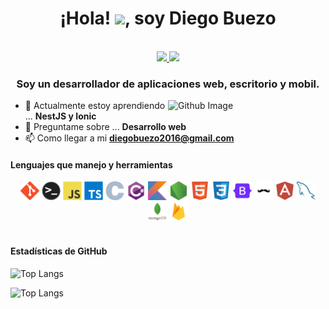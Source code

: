 <h1 align="center">¡Hola! <img src="https://raw.githubusercontent.com/iampavangandhi/iampavangandhi/master/gifs/Hi.gif" width="30px">, soy Diego Buezo</h1>
 <p align="center"><br/>
   <a href="https://www.linkedin.com/in/drbc17/">
    <img src="https://img.shields.io/badge/linkedin-DRBC17-blue">
  </a>
  
  <a href="https://twitter.com/DRBC17_/">
    <img src="https://img.shields.io/badge/twitter-DRBC17_-9cf">
  </a>
</p>

<h3 align="center">Soy un desarrollador de aplicaciones web, escritorio y mobil.</h3>

<img width="50%" align="right" alt="Github Image" src="https://raw.githubusercontent.com/onimur/.github/master/.resources/git-header.svg" />

- 🌱 Actualmente estoy aprendiendo ... **NestJS y Ionic**
- 💬 Preguntame sobre ... **Desarrollo web**
- 📫 Como llegar a mi **diegobuezo2016@gmail.com**

<h4>Lenguajes que manejo y herramientas</h4>

<!-- Iconos proporcionados por https://devicon.dev/ -->

<div align="center">
<img width="30px" height="30px" alt="Git" src="https://raw.githubusercontent.com/devicons/devicon/ac557d6ff33ff370a5db99f97aeab35ea5c67fbd/icons/git/git-plain.svg" />
<img width="30px" height="30px" alt="Terminal" src="https://raw.githubusercontent.com/github/explore/80688e429a7d4ef2fca1e82350fe8e3517d3494d/topics/terminal/terminal.png" />
<img width="30px" height="30px" alt="Javascript" src="https://raw.githubusercontent.com/devicons/devicon/ac557d6ff33ff370a5db99f97aeab35ea5c67fbd/icons/javascript/javascript-original.svg" />
<img width="30px" height="30px" alt="Typescript" src="https://raw.githubusercontent.com/devicons/devicon/ac557d6ff33ff370a5db99f97aeab35ea5c67fbd/icons/typescript/typescript-original.svg" />
<img width="30px" height="30px" alt="C" src="https://raw.githubusercontent.com/devicons/devicon/ac557d6ff33ff370a5db99f97aeab35ea5c67fbd/icons/c/c-original.svg" />
<img width="30px" height="30px" alt="Csharp" src="https://raw.githubusercontent.com/devicons/devicon/ac557d6ff33ff370a5db99f97aeab35ea5c67fbd/icons/csharp/csharp-original.svg" />
<img width="30px" height="30px" alt="Kotlin" src="https://raw.githubusercontent.com/devicons/devicon/ac557d6ff33ff370a5db99f97aeab35ea5c67fbd/icons/kotlin/kotlin-original.svg" />
<img width="30px" height="30px" alt="NodeJS" src="https://raw.githubusercontent.com/devicons/devicon/ac557d6ff33ff370a5db99f97aeab35ea5c67fbd/icons/nodejs/nodejs-original.svg" />
<img width="30px" height="30px" alt="HTML5" src="https://raw.githubusercontent.com/devicons/devicon/ac557d6ff33ff370a5db99f97aeab35ea5c67fbd/icons/html5/html5-original.svg" />
<img width="30px" height="30px" alt="CSS3" src="https://raw.githubusercontent.com/devicons/devicon/ac557d6ff33ff370a5db99f97aeab35ea5c67fbd/icons/css3/css3-original.svg" />
<img width="30px" height="30px" alt="Bootstrap" src="https://raw.githubusercontent.com/devicons/devicon/ac557d6ff33ff370a5db99f97aeab35ea5c67fbd/icons/bootstrap/bootstrap-plain.svg" />
<img width="30px" height="30px" alt="Handlebars" src="https://raw.githubusercontent.com/devicons/devicon/ac557d6ff33ff370a5db99f97aeab35ea5c67fbd/icons/handlebars/handlebars-original.svg" />
<img width="30px" height="30px" alt="Angular" src="https://raw.githubusercontent.com/devicons/devicon/ac557d6ff33ff370a5db99f97aeab35ea5c67fbd/icons/angularjs/angularjs-plain.svg" />
<img width="30px" height="30px" alt="MySQL" src="https://raw.githubusercontent.com/devicons/devicon/ac557d6ff33ff370a5db99f97aeab35ea5c67fbd/icons/mysql/mysql-original.svg" />
<img width="30px" height="30px" alt="MongoDB" src="https://raw.githubusercontent.com/devicons/devicon/ac557d6ff33ff370a5db99f97aeab35ea5c67fbd/icons/mongodb/mongodb-original-wordmark.svg" />
<img width="30px" height="30px" alt="Firebase" src="https://raw.githubusercontent.com/github/explore/80688e429a7d4ef2fca1e82350fe8e3517d3494d/topics/firebase/firebase.png" />
</div>


<br>

<h4>Estadísticas de GitHub</h4>

![Top Langs](https://github-readme-stats.vercel.app/api?username=DRBC17&&show_icons=true&title_color=ffffff&icon_color=dd0531&text_color=daf7dc&bg_color=151515)

![Top Langs](https://github-readme-stats.vercel.app/api/top-langs/?username=DRBC17&langs_count=8&count_private=true&layout=compact&&show_icons=true&title_color=ffffff&icon_color=dd0531&text_color=daf7dc&bg_color=151515)

<!-- <h5>Rango de Codewars</h5>
<code><img height="35" src="https://www.codewars.com/users/DRBC17/badges/small"></code> -->
